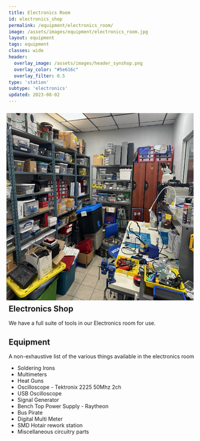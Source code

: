 ```yaml
---
title: Electronics Room
id: electronics_shop
permalink: /equipment/electronics_room/
image: /assets/images/equipment/electronics_room.jpg
layout: equipment
tags: equipment
classes: wide
header:
  overlay_image: /assets/images/header_synshop.png
  overlay_color: "#5e616c"
  overlay_filter: 0.5
type: 'station'
subtype: 'electronics'
updated: 2023-08-02
---
```

<img align="right" width="500" height="500" src="/assets/images/equipment/electronics_room.jpg" style="padding: 10px">

## Electronics Shop

We have a full suite of tools in our Electronics room for use.

## Equipment

A non-exhaustive list of the various things available in the electronics room

- Soldering Irons
- Multimeters
- Heat Guns
- Oscilloscope - Tektronix 2225 50Mhz 2ch
- USB Oscilloscope
- Signal Generator
- Bench Top Power Supply - Raytheon
- Bus Pirate
- Digital Multi Meter
- SMD Hotair rework station
- Miscellaneous circuitry parts